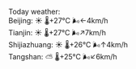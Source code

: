 Today weather:  
Beijing: ☀️   🌡️+27°C 🌬️←4km/h  
Tianjin: ☀️   🌡️+27°C 🌬️↗7km/h  
Shijiazhuang: ☀️   🌡️+26°C 🌬️↑4km/h  
Tangshan: ⛅️  🌡️+25°C 🌬️↙6km/h  
